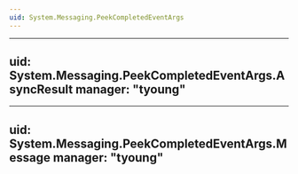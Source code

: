 ```yaml
---
uid: System.Messaging.PeekCompletedEventArgs
---
```


---
uid: System.Messaging.PeekCompletedEventArgs.AsyncResult
manager: "tyoung"
---

---
uid: System.Messaging.PeekCompletedEventArgs.Message
manager: "tyoung"
---
